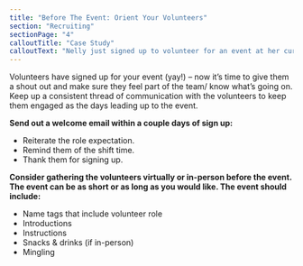 ```yaml
---
title: "Before The Event: Orient Your Volunteers"
section: "Recruiting"
sectionPage: "4"
calloutTitle: "Case Study"
calloutText: "Nelly just signed up to volunteer for an event at her curling club for the first time and she’s not sure what to expect. Luckily, Cal sends her an email a few days after signing up reminding her of her roles and volunteer time. Cal also suggests she joins the volunteer mixer the day before the event so she can meet other volunteers and get a better sense of what to expect. After reading the email Nelly breathes a sigh of relief and is excited to volunteer and make new friends!"
---
```


Volunteers have signed up for your event (yay!) – now it’s time to give them a shout out and make sure they feel part of the team/ know what’s going on. Keep up a consistent thread of communication with the volunteers to keep them engaged as the days leading up to the event.

**Send out a welcome email within a couple days of sign up:**

- Reiterate the role expectation.
- Remind them of the shift time.
- Thank them for signing up.

**Consider gathering the volunteers virtually or in-person before the event. The event can be as short or as long as you would like. The event should include:**

- Name tags that include volunteer role
- Introductions
- Instructions
- Snacks & drinks (if in-person)
- Mingling
